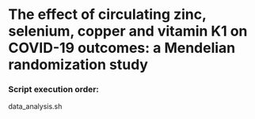 # The effect of circulating zinc, selenium, copper and vitamin K1 on COVID-19 outcomes: a Mendelian randomization study

### Script execution order:
data_analysis.sh